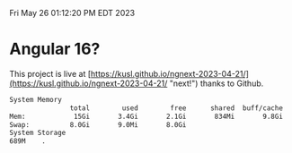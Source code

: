 Fri May 26 01:12:20 PM EDT 2023

# Angular 16?


This project is live at [https://kusl.github.io/ngnext-2023-04-21/](https://kusl.github.io/ngnext-2023-04-21/ "next!") thanks to Github.

```bash
System Memory
               total        used        free      shared  buff/cache   available
Mem:            15Gi       3.4Gi       2.1Gi       834Mi       9.8Gi        10Gi
Swap:          8.0Gi       9.0Mi       8.0Gi
System Storage
689M	.
